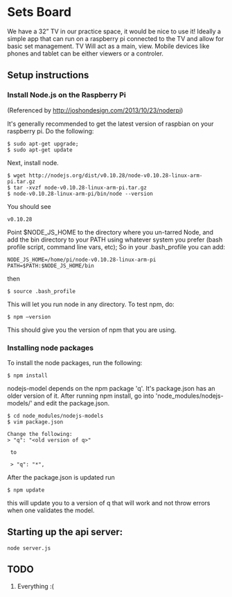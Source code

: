 # Sets Board
We have a 32” TV in our practice space, it would be nice to use it! Ideally a simple app that can run on a raspberry pi connected to the TV and allow for basic set management. TV Will act as a main, view. Mobile devices like phones and tablet can be either viewers or a controler.

## Setup instructions

### Install Node.js on the Raspberry Pi 
(Referenced by http://joshondesign.com/2013/10/23/noderpi)

It's generally recommended to get the latest version of raspbian on your raspberry pi.  Do the following:
```
$ sudo apt-get upgrade;
$ sudo apt-get update
```
Next, install node.  
```
$ wget http://nodejs.org/dist/v0.10.28/node-v0.10.28-linux-arm-pi.tar.gz
$ tar -xvzf node-v0.10.28-linux-arm-pi.tar.gz
$ node-v0.10.28-linux-arm-pi/bin/node --version
```
You should see
```
v0.10.28
```
Point $NODE_JS_HOME to the directory where you un-tarred Node, and add the bin directory to your PATH using whatever system you prefer (bash profile script, command line vars, etc); So in your .bash_profile you can add:
```
NODE_JS_HOME=/home/pi/node-v0.10.28-linux-arm-pi 
PATH=$PATH:$NODE_JS_HOME/bin 
```
then
```
$ source .bash_profile
```
This will let you run node in any directory. To test npm, do:
```
$ npm —version
```
This should give you the version of npm that you are using.

### Installing node packages

To install the node packages, run the following:
```
$ npm install
```
nodejs-model depends on the npm package 'q'. It's package.json has an older version of it. After running npm install,
go into 'node_modules/nodejs-models/' and edit the package.json. 
```
$ cd node_modules/nodejs-models
$ vim package.json

Change the following:
> "q": "<old version of q>"

 to

 > "q": "*",
```
After the package.json is updated run
```
$ npm update
``` 
this will update you to a version of q that will work and not throw errors when one validates the model.

## Starting up the api server:
```
node server.js
```

## TODO
1. Everything :(
